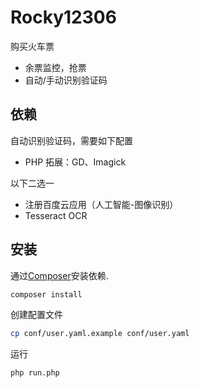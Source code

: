 Rocky12306
=======================

购买火车票

- 余票监控，抢票
- 自动/手动识别验证码

## 依赖 

自动识别验证码，需要如下配置

- PHP 拓展：GD、Imagick

以下二选一

- 注册百度云应用（人工智能-图像识别）
- Tesseract OCR

## 安装

通过[Composer](http://getcomposer.org)安装依赖.
```bash
composer install
```

创建配置文件
```bash
cp conf/user.yaml.example conf/user.yaml
```

运行
```bash
php run.php
```

